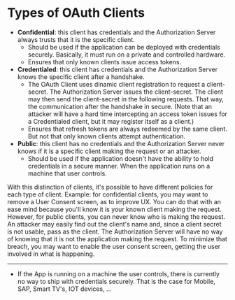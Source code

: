 # Types of OAuth Clients
- **Confidential**: this client has credentials and the Authorization Server always trusts that it is the specific client.
	- Should be used if the application can be deployed with credentials securely. Basically, it must run on a private and controlled hardware. 
	- Ensures that only known clients issue access tokens.
- **Credentialed**: this client has credentials and the Authorization Server knows the specific client after a handshake.
	- The OAuth Client uses dinamic client registration to request a client-secret. The Authorization Server issues the client-secret. The client may then send the client-secret in the following requests. That way, the communication after the handshake in secure. (Note that an attacker will have a hard time intercepting an access token issues for a Credentialed client, but it may register itself as a client.)
	- Ensures that refresh tokens are always redeemed by the same client. But not that only known clients attempt authentication.
- **Public**: this client has no credentials and the Authorization Server never knows if it is a specific client making the request or an attacker.
	- Should be used if the application doesn't have the ability to hold credentials in a secure manner. When the application runs on a machine that user controls.  

With this distinction of clients, it's possible to have different policies for each type of client. Example: for confidential clients, you may want to remove a User Consent screen, as to improve UX. You can do that with an ease mind because you'll know it is your known client making the request. However, for public clients, you can never know who is making the request. An attacker may easily find out the client's name and, since a client secret is not usable, pass as the client. The Authorization Server will have no way of knowing that it is not the application making the request. To minimize that breach, you may want to enable the user consent screen, getting the user involved in what is happening.

---
- If the App is running on a machine the user controls, there is currently no way to ship with credentials securely. That is the case for Mobile, SAP, Smart TV's, IOT devices, ...